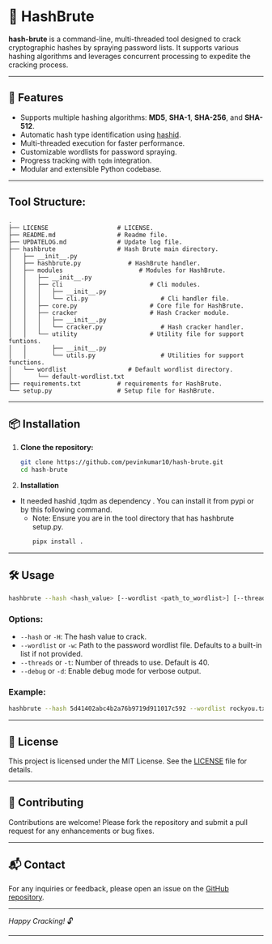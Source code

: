 # 🔐 HashBrute

**hash-brute** is a command-line, multi-threaded tool designed to crack cryptographic hashes by spraying password lists. It supports various hashing algorithms and leverages concurrent processing to expedite the cracking process.

---

## 🚀 Features

* Supports multiple hashing algorithms: **MD5**, **SHA-1**, **SHA-256**, and **SHA-512**.
* Automatic hash type identification using [hashid](https://github.com/psypanda/hashID).
* Multi-threaded execution for faster performance.
* Customizable wordlists for password spraying.
* Progress tracking with `tqdm` integration.
* Modular and extensible Python codebase.

---

## Tool Structure:

```
.
├── LICENSE                   # LICENSE.
├── README.md                 # Readme file.
├── UPDATELOG.md              # Update log file.
├── hashbrute                 # Hash Brute main directory.
│   ├── __init__.py
│   ├── hashbrute.py             # HashBrute handler.
│   ├── modules                     # Modules for HashBrute.
│   │   ├── __init__.py
│   │   ├── cli                        # Cli modules.
│   │   │   ├── __init__.py
│   │   │   └── cli.py                    # Cli handler file.
│   │   ├── core.py                    # Core file for HashBrute.
│   │   ├── cracker                    # Hash Cracker module.
│   │   │   ├── __init__.py    
│   │   │   └── cracker.py                # Hash cracker handler.
│   │   └── utility                    # Utility file for support funtions.
│   │       ├── __init__.py
│   │       └── utils.py                  # Utilities for support functions.
│   └── wordlist                 # Default wordlist directory.
│       └── default-wordlist.txt
├── requirements.txt          # requirements for HashBrute.
└── setup.py                  # Setup file for HashBrute.
```

---

## 📦 Installation

1. **Clone the repository:**

   ```bash
   git clone https://github.com/pevinkumar10/hash-brute.git
   cd hash-brute
   ```



2. **Installation**
- It needed hashid ,tqdm as dependency . You can install it from pypi or by this following command.
   - Note: Ensure you are in the tool directory that has hashbrute setup.py.
      ```bash
      pipx install .

      ```

---

## 🛠️ Usage

```bash
hashbrute --hash <hash_value> [--wordlist <path_to_wordlist>] [--threads <number_of_threads>] [--debug]
```


### **Options:**

* `--hash` or `-H`: The hash value to crack.
* `--wordlist` or `-w`: Path to the password wordlist file. Defaults to a built-in list if not provided.
* `--threads` or `-t`: Number of threads to use. Default is 40.
* `--debug` or `-d`: Enable debug mode for verbose output.

### **Example:**

```bash
hashbrute --hash 5d41402abc4b2a76b9719d911017c592 --wordlist rockyou.txt --threads 50 --debug
```

---

## 📄 License

This project is licensed under the MIT License. See the [LICENSE](./LICENSE) file for details.

---

## 🤝 Contributing

Contributions are welcome! Please fork the repository and submit a pull request for any enhancements or bug fixes.

---

## 📬 Contact

For any inquiries or feedback, please open an issue on the [GitHub repository](https://github.com/pevinkumar10/hash-brute/issues).

---

*Happy Cracking!* 🔓

---
